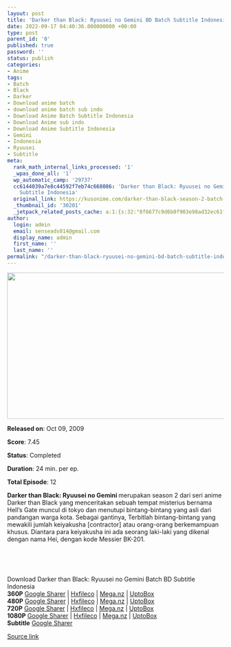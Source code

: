 ```yaml
---
layout: post
title: 'Darker than Black: Ryuusei no Gemini BD Batch Subtitle Indonesia'
date: 2022-09-17 04:40:36.000000000 +00:00
type: post
parent_id: '0'
published: true
password: ''
status: publish
categories:
- Anime
tags:
- Batch
- Black
- Darker
- Download anime batch
- download anime batch sub indo
- Download Anime Batch Subtitle Indonesia
- Download Anime sub indo
- Download Anime Subtitle Indonesia
- Gemini
- Indonesia
- Ryuusei
- Subtitle
meta:
  rank_math_internal_links_processed: '1'
  _wpas_done_all: '1'
  wp_automatic_camp: '29737'
  cc6144039a7e8c44592f7eb74c668086: 'Darker than Black: Ryuusei no Gemini BD Batch
    Subtitle Indonesia'
  original_link: https://kusonime.com/darker-than-black-season-2-batch-sub-indo/
  _thumbnail_id: '30201'
  _jetpack_related_posts_cache: a:1:{s:32:"8f6677c9d6b0f903e98ad32ec61f8deb";a:2:{s:7:"expires";i:1663482676;s:7:"payload";a:3:{i:0;a:1:{s:2:"id";i:30218;}i:1;a:1:{s:2:"id";i:30220;}i:2;a:1:{s:2:"id";i:29546;}}}}
author:
  login: admin
  email: senseads014@gmail.com
  display_name: admin
  first_name: ''
  last_name: ''
permalink: "/darker-than-black-ryuusei-no-gemini-bd-batch-subtitle-indonesia/"
---
```

<p><img width="604" height="340" src="{{ site.baseurl }}/assets/2022/09/Darker-than-Black-Ryuusei-no-Gemini-604x340.jpg" class="attachment-thumb-large size-thumb-large wp-post-image" alt="" loading="lazy" title="Darker than Black: Ryuusei no Gemini BD Batch Subtitle Indonesia" srcset="https://kusonime.com/wp-content/uploads/2018/08/Darker-than-Black-Ryuusei-no-Gemini-604x340.jpg 604w, https://kusonime.com/wp-content/uploads/2018/08/Darker-than-Black-Ryuusei-no-Gemini-300x169.jpg 300w, https://kusonime.com/wp-content/uploads/2018/08/Darker-than-Black-Ryuusei-no-Gemini-768x432.jpg 768w, https://kusonime.com/wp-content/uploads/2018/08/Darker-than-Black-Ryuusei-no-Gemini-520x293.jpg 520w, https://kusonime.com/wp-content/uploads/2018/08/Darker-than-Black-Ryuusei-no-Gemini.jpg 1000w" sizes="(max-width: 604px) 100vw, 604px" />
<p><b>Released on</b>: Oct 09, 2009</p>
<p>
<p><b>Score</b>: 7.45</p>
<p>
<p><b>Status</b>: Completed</p>
<p>
<p><b>Duration</b>: 24 min. per ep.</p>
<p>
<p><b>Total Episode</b>: 12</p>
<p>
<p><strong>Darker than Black: Ryuusei no Gemini </strong>merupakan season 2 dari seri anime Darker than Black yang menceritakan sebuah tempat misterius bernama Hell’s Gate muncul di tokyo dan menutupi bintang-bintang yang asli dari pandangan warga kota. Sebagai gantinya, Terbitlah bintang-bintang yang mewakili jumlah keiyakusha [contractor] atau orang-orang berkemampuan khusus. Diantara para keiyakusha ini ada seorang laki-laki yang dikenal dengan nama Hei, dengan kode Messier BK-201.</p>
<p>
<p> </p>
<p>
<p> </p>
<p>
<div class="smokeddl">
<div class="smokettl">Download Darker than Black: Ryuusei no Gemini Batch BD Subtitle Indonesia</div>
<div class="smokeurl"><strong>360P</strong> <a href="https://acefile.co/f/56809829/kusonime-dtbs2bd-360p-rar" target="_blank" rel="noopener noreferrer">Google Sharer</a> | <a href="https://hxfile.co/c1t8cymvadx7" target="_blank" rel="noopener">Hxfileco</a> | <a href="https://mega.nz/file/MHhHzK6I#pg3iAXe2Lu2AUf_3cgKenZQdocSAVHK9A8dxvMUrNaA" target="_blank" rel="noopener">Mega.nz</a> | <a href="https://uptobox.com/zhkyhu8g4h8z" target="_blank" rel="noopener">UptoBox</a></div>
<div class="smokeurl"><strong>480P</strong> <a href="https://acefile.co/f/56809833/kusonime-dtbs2bd-480p-rar" target="_blank" rel="noopener noreferrer">Google Sharer</a> | <a href="https://hxfile.co/m6l3jmtfw4ng" target="_blank" rel="noopener">Hxfileco</a> | <a href="https://mega.nz/file/9G5nDaCb#Fnj5V7TBBFepT-bMWsRnFXIjC3PMeJOft4q9ilu7CGE" target="_blank" rel="noopener">Mega.nz</a> | <a href="https://uptobox.com/4v6qmf7b4663" target="_blank" rel="noopener">UptoBox</a></div>
<div class="smokeurl"><strong>720P</strong> <a href="https://acefile.co/f/56809836/kusonime-dtbs2bd-720p-rar" target="_blank" rel="noopener noreferrer">Google Sharer</a> | <a href="https://hxfile.co/50jrmo42r9r7" target="_blank" rel="noopener">Hxfileco</a> | <a href="https://mega.nz/file/ITp3kSrL#RleYcfDymRtZJqVPsP1AzH26t5oqI54rvWN766BPqBQ" target="_blank" rel="noopener">Mega.nz</a> | <a href="https://uptobox.com/4ihnpjhg3nct" target="_blank" rel="noopener">UptoBox</a></div>
<div class="smokeurl"><strong>1080P</strong> <a href="https://acefile.co/f/56809842/kusonime-dtbs2bd-1080p-rar" target="_blank" rel="noopener noreferrer">Google Sharer</a> | <a href="https://hxfile.co/rfcfpin36spz" target="_blank" rel="noopener">Hxfileco</a> | <a href="https://mega.nz/file/BbonFQrS#RobdOu8m5z3BfvA7_BeTOo0E1dS3a0sg3erBT5M09aQ" target="_blank" rel="noopener">Mega.nz</a> | <a href="https://uptobox.com/ybqynjvwg6t4" target="_blank" rel="noopener">UptoBox</a></div>
<div class="smokeurl"><strong>Subtitle</strong> <a href="https://acefile.co/f/56809843/kusonime-dtbs2bd-fontsubs-rar" target="_blank" rel="noopener noreferrer">Google Sharer</a></div>
</div>
<p><a href="https://kusonime.com/darker-than-black-season-2-batch-sub-indo/">Source link </a></p>
